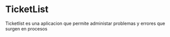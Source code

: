 # TicketList
Ticketlist es una aplicacion que permite administar problemas y errores que surgen en procesos